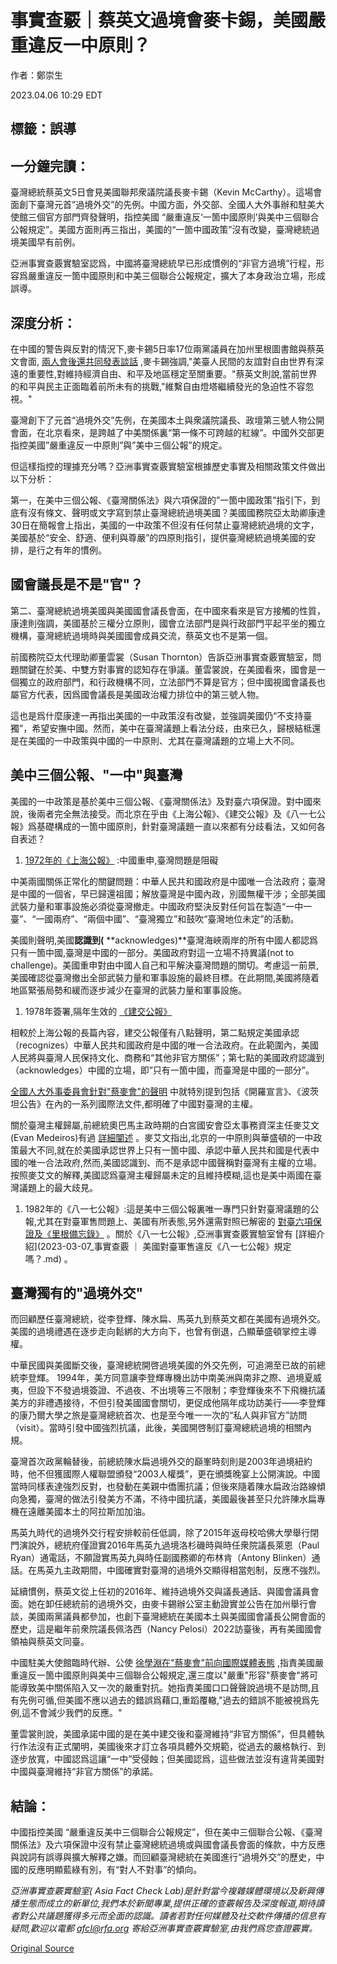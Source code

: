 # 事實查覈｜蔡英文過境會麥卡錫，美國嚴重違反一中原則？

作者：鄭崇生

2023.04.06 10:29 EDT

## 標籤：誤導

## 一分鐘完讀：

臺灣總統蔡英文5日會見美國聯邦衆議院議長麥卡錫（Kevin McCarthy）。這場會面創下臺灣元首”過境外交”的先例。中國方面，外交部、全國人大外事辦和駐美大使館三個官方部門齊發聲明，指控美國 “嚴重違反‘一箇中國原則’與美中三個聯合公報規定”。美國方面則再三指出，美國的“一箇中國政策”沒有改變，臺灣總統過境美國早有前例。

亞洲事實查覈實驗室認爲，中國將臺灣總統早已形成慣例的“非官方過境”行程，形容爲嚴重違反一箇中國原則和中美三個聯合公報規定，擴大了本身政治立場，形成誤導。

## 深度分析：

在中國的警告與反對的情況下,麥卡錫5日率17位兩黨議員在加州里根圖書館與蔡英文會面, [兩人會後還共同發表談話](https://twitter.com/SpeakerMcCarthy/status/1643695964518227968?s=20) ,麥卡錫強調,"美臺人民間的友誼對自由世界有深遠的重要性,對維持經濟自由、和平及地區穩定至關重要。"蔡英文則說,當前世界的和平與民主正面臨着前所未有的挑戰,"維繫自由燈塔繼續發光的急迫性不容忽視。"

臺灣創下了元首“過境外交”先例，在美國本土與衆議院議長、政壇第三號人物公開會面，在北京看來，是跨越了中美關係裏“第一條不可跨越的紅線”。中國外交部更指控美國”嚴重違反一中原則”與”美中三個公報”的規定。

但這樣指控的理據充分嗎？亞洲事實查覈實驗室根據歷史事實及相關政策文件做出以下分析：

第一，在美中三個公報、《臺灣關係法》與六項保證的”一箇中國政策”指引下，到底有沒有條文、聲明或文字寫到禁止臺灣總統過境美國？美國國務院亞太助卿康達30日在簡報會上指出，美國的一中政策不但沒有任何禁止臺灣總統過境的文字，美國基於“安全、舒適、便利與尊嚴”的四原則指引，提供臺灣總統過境美國的安排，是行之有年的慣例。

## 國會議長是不是"官"？

第二、臺灣總統過境美國與美國國會議長會面，在中國來看來是官方接觸的性質，康達則強調，美國基於三權分立原則，國會立法部門是與行政部門平起平坐的獨立機構，臺灣總統過境時與美國國會成員交流，蔡英文也不是第一個。

前國務院亞太代理助卿董雲裳（Susan Thornton）告訴亞洲事實查覈實驗室，問題關鍵在於美、中雙方對事實的認知存在爭議。董雲裳說，在美國看來，國會是一個獨立的政府部門，和行政機構不同，立法部門不算是官方；但中國視國會議長也屬官方代表，因爲國會議長是美國政治權力排位中的第三號人物。

這也是爲什麼康達一再指出美國的一中政策沒有改變，並強調美國仍“不支持臺獨”，希望安撫中國。然而，美中在臺灣議題上看法分歧，由來已久，歸根結柢還是在美國的一中政策與中國的一中原則、尤其在臺灣議題的立場上大不同。

## 美中三個公報、"一中"與臺灣

美國的一中政策是基於美中三個公報、《臺灣關係法》及對臺六項保證。對中國來說，後兩者完全無法接受。而北京在乎由《上海公報》、《建交公報》及《八一七公報》爲基礎構成的一箇中國原則，針對臺灣議題一直以來都有分歧看法，又如何各自表述？

1. [1972年的《上海公報》](https://www.ait.org.tw/u-s-prc-joint-communique-1972/) :中國重申,臺灣問題是阻礙

中美兩國關係正常化的關鍵問題：中華人民共和國政府是中國唯一合法政府；臺灣是中國的一個省，早已歸還祖國；解放臺灣是中國內政，別國無權干涉；全部美國武裝力量和軍事設施必須從臺灣撤走。中國政府堅決反對任何旨在製造“一中一臺”、“一國兩府”、“兩個中國”、“臺灣獨立”和鼓吹“臺灣地位未定”的活動。

美國則聲明,美國**認識到(** **acknowledges)**臺灣海峽兩岸的所有中國人都認爲只有一箇中國,臺灣是中國的一部分。美國政府對這一立場不持異議(not to challenge)。美國重申對由中國人自己和平解決臺灣問題的關切。考慮這一前景,美國確認從臺灣撤出全部武裝力量和軍事設施的最終目標。在此期間,美國將隨着地區緊張局勢和緩而逐步減少在臺灣的武裝力量和軍事設施。

1. 1978年簽署,隔年生效的 [《建交公報》](https://www.ait.org.tw/u-s-prc-joint-communique-1979/)

相較於上海公報的長篇內容，建交公報僅有八點聲明，第二點規定美國承認（recognizes）中華人民共和國政府是中國的唯一合法政府。在此範圍內，美國人民將與臺灣人民保持文化、商務和“其他非官方關係”；第七點的美國政府認識到（acknowledges）中國的立場，即”只有一箇中國，而臺灣是中國的一部分”。

[全國人大外事委員會針對"蔡麥會"的聲明](http://www.news.cn/tw/2023-04/06/c_1129497136.htm) 中就特別提到包括《開羅宣言》、《波茨坦公告》在內的一系列國際法文件,都明確了中國對臺灣的主權。

關於臺灣主權歸屬,前總統奧巴馬主政時期的白宮國安會亞太事務資深主任麥艾文(Evan Medeiros)有過 [詳細闡述](https://egfound.org/2017/01/egfpostelection-one-china-policy/) 。麥艾文指出,北京的一中原則與華盛頓的一中政策最大不同,就在於美國承認世界上只有一箇中國、承認中華人民共和國是代表中國的唯一合法政府,然而,美國認識到、而不是承認中國聲稱對臺灣有主權的立場。按照麥艾文的解釋,美國認爲臺灣主權歸屬未定的且維持模糊,這也是美中兩國在臺灣議題上的最大歧見。

1. 1982年的《八一七公報》:這是美中三個公報裏唯一專門只針對臺灣議題的公報,尤其在對臺軍售問題上、美國有所表態,另外還需對照已解密的 [對臺六項保證及《里根備忘錄》](https://www.ait.org.tw/zhtw/six-assurances-1982-zh/) 。關於《八一七公報》,亞洲事實查覈實驗室曾有 [詳細介紹](2023-03-07_事實查覈 ｜ 美國對臺軍售違反《八一七公報》規定嗎？.md) 。

## 臺灣獨有的"過境外交"

而回顧歷任臺灣總統，從李登輝、陳水扁、馬英九到蔡英文都在美國有過境外交。美國的過境禮遇在逐步走向鬆綁的大方向下，也曾有倒退，凸顯華盛頓掌控主導權。

中華民國與美國斷交後，臺灣總統開啓過境美國的外交先例，可追溯至已故的前總統李登輝。 1994年，美方同意讓李登輝專機出訪中南美洲與南非之際、過境夏威夷，但設下不發過境簽證、不過夜、不出境等三不限制；李登輝後來不下飛機抗議美方的非禮遇接待，不但引發美國國會關切，更促成他隔年成功訪美行——李登輝的康乃爾大學之旅是臺灣總統首次、也是至今唯一一次的“私人與非官方”訪問（visit）。當時引發中國強烈抗議，此後，美國開啓制訂臺灣總統過境的相關內規。

臺灣首次政黨輪替後，前總統陳水扁過境外交的巔峯時刻則是2003年過境紐約時，他不但獲國際人權聯盟頒發“2003人權獎”，更在頒獎晚宴上公開演說。中國當時同樣表達強烈反對，也發動在美親中僑團抗議；但後來隨着陳水扁政治路線傾向急獨，臺灣的做法引發美方不滿，不待中國抗議，美國最後甚至只允許陳水扁專機在遠離美國本土的阿拉斯加加油。

馬英九時代的過境外交行程安排較前任低調，除了2015年返母校哈佛大學舉行閉門演說外，總統府僅證實2016年馬英九過境洛杉磯時與時任衆院議長萊恩（Paul Ryan）通電話，不願證實馬英九與時任副國務卿的布林肯（Antony Blinken）通話。在馬英九主政期間，中國確實對臺灣的過境外交顯得相當剋制，反應不強烈。

延續慣例，蔡英文從上任初的2016年、維持過境外交與議長通話、與國會議員會面。她在卸任總統前的過境外交，由麥卡錫辦公室主動證實並公告在加州舉行會談，美國兩黨議員都參加，也創下臺灣總統在美國本土與美國國會議長公開會面的歷史，這是繼年前衆院議長佩洛西（Nancy Pelosi）2022訪臺後，再有美國國會領袖與蔡英文同臺。

中國駐美大使館臨時代辦、公使 [徐學淵在"蔡麥會"前向國際媒體表態](https://twitter.com/nickschifrin/status/1641175917077618693) ,指責美國嚴重違反一箇中國原則與美中三個聯合公報規定,還三度以"嚴重"形容"蔡麥會"將可能導致美中關係陷入又一次的嚴重對抗。她指責美國口口聲聲說過境不是訪問,且有先例可循,但美國不應以過去的錯誤爲藉口,重蹈覆轍,"過去的錯誤不能被視爲先例,這不會減少我們的反應。"

董雲裳則說，美國承諾中國的是在美中建交後和臺灣維持“非官方關係”，但具體執行作法沒有正式闡明，美國後來才訂立各項具體外交規範，從過去的嚴格執行、到逐步放寬，中國認爲這讓“一中”受侵蝕；但美國認爲，這些做法並沒有違背美國對中國與臺灣維持“非官方關係”的承諾。

## 結論：

中國指控美國 “嚴重違反美中三個聯合公報規定”，但在美中三個聯合公報、《臺灣關係法》及六項保證中沒有禁止臺灣總統過境或與國會議長會面的條款，中方反應與說詞有誤導與擴大解釋之嫌。而回顧臺灣總統在美國進行“過境外交”的歷史，中國的反應明顯藍綠有別，有“對人不對事”的傾向。

*亞洲事實查覈實驗室(* *Asia Fact Check Lab)是針對當今複雜媒體環境以及新興傳播生態而成立的新單位,我們本於新聞專業,提供正確的查覈報告及深度報道,期待讀者對公共議題獲得多元而全面的認識。讀者若對任何媒體及社交軟件傳播的信息有疑問,歡迎以電郵*  *[afcl@rfa.org](http://afcl@rfa.org/)*  *寄給亞洲事實查覈實驗室,由我們爲您查證覈實。*



[Original Source](https://www.rfa.org/mandarin/shishi-hecha/hc-04062023102544.html)